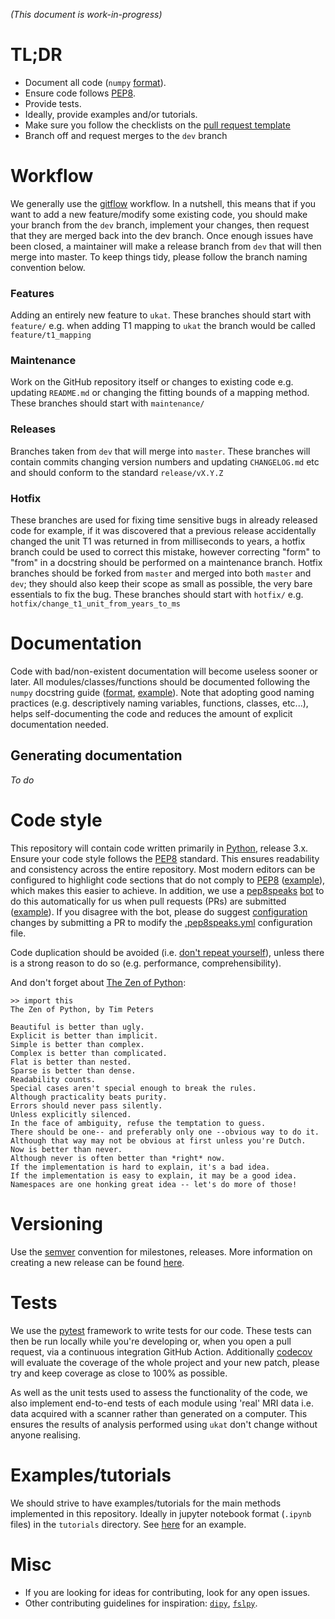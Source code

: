*(This document is work-in-progress)*

# TL;DR
- Document all code (`numpy` [format](https://numpydoc.readthedocs.io/en/latest/format.html)).
- Ensure code follows [PEP8](https://www.python.org/dev/peps/pep-0008/).
- Provide tests.
- Ideally, provide examples and/or tutorials.
- Make sure you follow the checklists on the [pull request template](PULL_REQUEST_TEMPLATE.md)
- Branch off and request merges to the `dev` branch

# Workflow
We generally use the [gitflow](https://www.atlassian.com/git/tutorials/comparing-workflows/gitflow-workflow#:~:text=The%20overall%20flow%20of%20Gitflow,merged%20into%20the%20develop%20branch) workflow. In a nutshell, this means that if you want to add a new feature/modify some existing code, you should make your branch from the `dev` branch, implement your changes, then request that they are merged back into the dev branch. Once enough issues have been closed, a maintainer will make a release branch from `dev` that will then merge into master. To keep things tidy, please follow the branch naming convention below.

### Features
Adding an entirely new feature to `ukat`. These branches should start with `feature/` e.g. when adding T1 mapping to `ukat` the branch would be called `feature/t1_mapping`
### Maintenance
Work on the GitHub repository itself or changes to existing code e.g. updating `README.md` or changing the fitting bounds of a mapping method. These branches should start with `maintenance/`
### Releases
Branches taken from `dev` that will merge into `master`. These branches will contain commits changing version numbers and updating `CHANGELOG.md` etc and should conform to the standard `release/vX.Y.Z`
### Hotfix
These branches are used for fixing time sensitive bugs in already released code for example, if it was discovered that a previous release accidentally changed the unit T1 was returned in from milliseconds to years, a hotfix branch could be used to correct this mistake, however correcting "form" to "from" in a docstring should be performed on a maintenance branch. Hotfix branches should be forked from `master` and merged into both `master` and `dev`; they should also keep their scope as small as possible, the very bare essentials to fix the bug. These branches should start with `hotfix/` e.g. `hotfix/change_t1_unit_from_years_to_ms`

# Documentation
Code with bad/non-existent documentation will become useless sooner or later. All modules/classes/functions should be documented following the `numpy` docstring guide ([format](https://numpydoc.readthedocs.io/en/latest/format.html), [example](https://numpydoc.readthedocs.io/en/latest/example.html#example)). Note that adopting good naming practices (e.g. descriptively naming variables, functions, classes, etc...), helps self-documenting the code and reduces the amount of explicit documentation needed.

## Generating documentation
*To do*

# Code style
This repository will contain code written primarily in [Python](https://www.python.org/), release 3.x. Ensure your code style follows the [PEP8](https://www.python.org/dev/peps/pep-0008/) standard. This ensures readability and consistency across the entire repository. Most modern editors can be configured to highlight code sections that do not comply to [PEP8](https://www.python.org/dev/peps/pep-0008/) ([example](https://code.visualstudio.com/docs/python/linting)), which makes this easier to achieve. In addition, we use a [pep8speaks](https://pep8speaks.com/) [bot](https://github.com/UKRIN-MAPS-PEP8SPEAKS) to do this automatically for us when pull requests (PRs) are submitted ([example](https://github.com/UKRIN-MAPS/UKRIN-MAPS/pull/11#issuecomment-620669120)). If you disagree with the bot, please do suggest [configuration](https://github.com/OrkoHunter/pep8speaks#configuration) changes by submitting a PR to modify the [.pep8speaks.yml](https://github.com/UKRIN-MAPS/UKRIN-MAPS/blob/master/.pep8speaks.yml) configuration file.

Code duplication should be avoided (i.e. [don't repeat yourself](https://en.wikipedia.org/wiki/Don%27t_repeat_yourself)), unless there is a strong reason to do so (e.g. performance, comprehensibility).

And don't forget about [The Zen of Python](https://www.python.org/dev/peps/pep-0020/):

    >> import this
    The Zen of Python, by Tim Peters

    Beautiful is better than ugly.
    Explicit is better than implicit.
    Simple is better than complex.
    Complex is better than complicated.
    Flat is better than nested.
    Sparse is better than dense.
    Readability counts.
    Special cases aren't special enough to break the rules.
    Although practicality beats purity.
    Errors should never pass silently.
    Unless explicitly silenced.
    In the face of ambiguity, refuse the temptation to guess.
    There should be one-- and preferably only one --obvious way to do it.
    Although that way may not be obvious at first unless you're Dutch.
    Now is better than never.
    Although never is often better than *right* now.
    If the implementation is hard to explain, it's a bad idea.
    If the implementation is easy to explain, it may be a good idea.
    Namespaces are one honking great idea -- let's do more of those!


# Versioning
Use the [semver](https://semver.org/) convention for milestones, releases. More information on creating a new release can 
be found [here](https://github.com/UKRIN-MAPS/ukat/wiki/Creating-a-New-Release).

# Tests
We use the [pytest](https://docs.pytest.org/) framework to write tests for our code. These tests can then be run locally 
while you're developing or, when you open a pull request, via a continuous integration GitHub Action. Additionally [codecov](https://app.codecov.io/gh/UKRIN-MAPS/ukat) will evaluate the coverage of the whole project and your new patch, please try and keep coverage as close to 100% as possible. 

As well as the unit tests used to assess the functionality of the code, we also implement end-to-end tests of each module using 'real' MRI data i.e. data acquired with a scanner rather than generated on a computer. This ensures the results of analysis performed using `ukat` don't change without anyone realising.

# Examples/tutorials
We should strive to have examples/tutorials for the main methods implemented in this repository. Ideally in jupyter notebook format (`.ipynb` files) in the `tutorials` directory. See [here](/tutorials/t2star_calculation.ipynb) for an example.

# Misc
- If you are looking for ideas for contributing, look for any open issues.
- Other contributing guidelines for inspiration: [`dipy`](https://github.com/dipy/dipy/blob/master/CONTRIBUTING.md), [`fslpy`](https://users.fmrib.ox.ac.uk/~paulmc/fsleyes/fslpy/latest/contributing.html).
